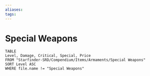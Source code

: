 ```yaml
---
aliases: 
tags: 
---
```


# Special Weapons

``` dataview
TABLE
Level, Damage, Critical, Special, Price
FROM "Starfinder-SRD/Compendium/Items/Armaments/Special Weapons"
SORT Level ASC
WHERE file.name != "Special Weapons"
```